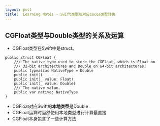 ```yaml
---
layout: post
title:  Learning Notes - Swift类型及对应Cocoa类型转换 
---
```


## CGFloat类型与Double类型的关系及运算

- CGFloat类型在Swift中是struct。

```
public struct CGFloat {
    /// The native type used to store the CGFloat, which is Float on
    /// 32-bit architectures and Double on 64-bit architectures.
    public typealias NativeType = Double
    public init()
    public init(_ value: Float)
    public init(_ value: Double)
    /// The native value.
    public var native: NativeType
}
```
- CGFloat对应Swift的**本地类型**是Double
- CGFloat运算时当然使用本地类型进行计算最直接
- CGFloat本身包含了一些计算方法


